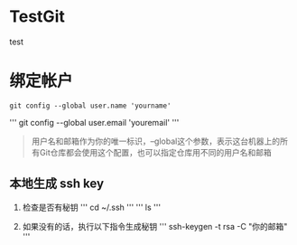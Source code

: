 # TestGit
test

# 绑定帐户
~~~
git config --global user.name 'yourname'
~~~

'''
git config --global user.email 'youremail'
'''
> 用户名和邮箱作为你的唯一标识，–global这个参数，表示这台机器上的所有Git仓库都会使用这个配置，也可以指定仓库用不同的用户名和邮箱

## 本地生成 ssh key
1. 检查是否有秘钥
'''
cd ~/.ssh
'''
'''
ls
'''

2. 如果没有的话，执行以下指令生成秘钥
'''
ssh-keygen -t rsa -C "你的邮箱"
'''
